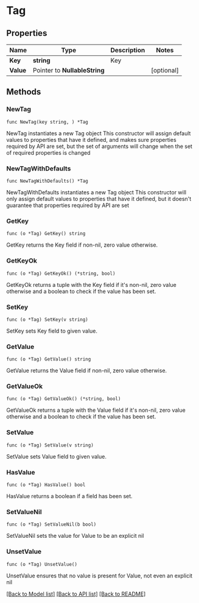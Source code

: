 # Tag

## Properties

Name | Type | Description | Notes
------------ | ------------- | ------------- | -------------
**Key** | **string** | Key | 
**Value** | Pointer to **NullableString** |  | [optional] 

## Methods

### NewTag

`func NewTag(key string, ) *Tag`

NewTag instantiates a new Tag object
This constructor will assign default values to properties that have it defined,
and makes sure properties required by API are set, but the set of arguments
will change when the set of required properties is changed

### NewTagWithDefaults

`func NewTagWithDefaults() *Tag`

NewTagWithDefaults instantiates a new Tag object
This constructor will only assign default values to properties that have it defined,
but it doesn't guarantee that properties required by API are set

### GetKey

`func (o *Tag) GetKey() string`

GetKey returns the Key field if non-nil, zero value otherwise.

### GetKeyOk

`func (o *Tag) GetKeyOk() (*string, bool)`

GetKeyOk returns a tuple with the Key field if it's non-nil, zero value otherwise
and a boolean to check if the value has been set.

### SetKey

`func (o *Tag) SetKey(v string)`

SetKey sets Key field to given value.


### GetValue

`func (o *Tag) GetValue() string`

GetValue returns the Value field if non-nil, zero value otherwise.

### GetValueOk

`func (o *Tag) GetValueOk() (*string, bool)`

GetValueOk returns a tuple with the Value field if it's non-nil, zero value otherwise
and a boolean to check if the value has been set.

### SetValue

`func (o *Tag) SetValue(v string)`

SetValue sets Value field to given value.

### HasValue

`func (o *Tag) HasValue() bool`

HasValue returns a boolean if a field has been set.

### SetValueNil

`func (o *Tag) SetValueNil(b bool)`

 SetValueNil sets the value for Value to be an explicit nil

### UnsetValue
`func (o *Tag) UnsetValue()`

UnsetValue ensures that no value is present for Value, not even an explicit nil

[[Back to Model list]](../README.md#documentation-for-models) [[Back to API list]](../README.md#documentation-for-api-endpoints) [[Back to README]](../README.md)


